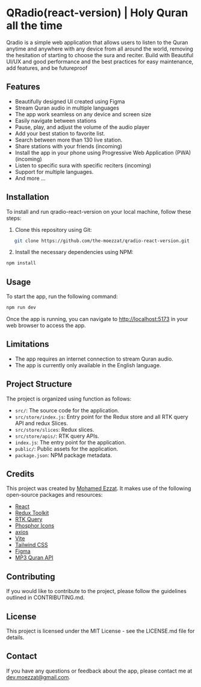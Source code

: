 # QRadio(react-version) | Holy Quran all the time

Qradio is a simple web application that allows users to listen to the Quran anytime and anywhere with any device from all around the world, removing the hesitation of starting to choose the sura and reciter. Build with Beautiful UI/UX and good performance and the best practices for easy maintenance, add features, and be futureproof

## Features

- Beautifully designed UI created using Figma
- Stream Quran audio in multiple languages
- The app work seamless on any device and screen size
- Easily navigate between stations
- Pause, play, and adjust the volume of the audio player
- Add your best station to favorite list.
- Search between more than 130 live station.
- Share stations with your friends (incoming)
- Install the app in your phone using Progressive Web Application (PWA) (incoming)
- Listen to specific sura with specific reciters (incoming)
- Support for multiple languages.
- And more ...

## Installation

To install and run qradio-react-version on your local machine, follow these steps:

1. Clone this repository using Git:

```bash
   git clone https://github.com/the-moezzat/qradio-react-version.git
```

2. Install the necessary dependencies using NPM:

```bash
npm install
```

## Usage

To start the app, run the following command:

```bash
npm run dev
```

Once the app is running, you can navigate to <http://localhost:5173> in your web browser to access the app.

## Limitations

- The app requires an internet connection to stream Quran audio.
- The app is currently only available in the English language.

## Project Structure

The project is organized using function as follows:

- `src/`: The source code for the application.
- `src/store/index.js`: Entry point for the Redux store and all RTK query API and redux Slices.
- `src/store/slices`: Redux slices.
- `src/store/apis/`: RTK query APIs.
- `index.js`: The entry point for the application.
- `public/`: Public assets for the application.
- `package.json`: NPM package metadata.

## Credits

This project was created by [Mohamed Ezzat](https://github.com/the-moezzat). It makes use of the following open-source packages and resources:

- [React](https://reactjs.org/)
- [Redux Toolkit](https://redux-toolkit.js.org/)
- [RTK Query](https://redux-toolkit.js.org/rtk-query/overview)
- [Phosphor Icons](https://phosphoricons.com/)
- [axios](https://axios-http.com/)
- [Vite](https://vitejs.dev/)
- [Tailwind CSS](https://tailwindcss.com/)
- [Figma](https://www.figma.com/)
- [MP3 Quran API](https://mp3quran.net/ar/api)

## Contributing

If you would like to contribute to the project, please follow the guidelines outlined in CONTRIBUTING.md.

## License

This project is licensed under the MIT License - see the LICENSE.md file for details.

## Contact

If you have any questions or feedback about the app, please contact me at dev.moezzat@gmail.com.
